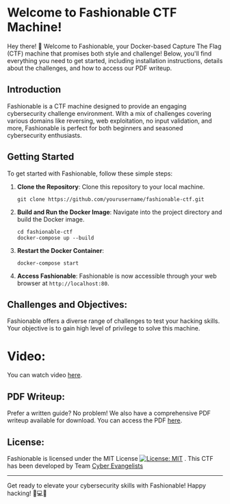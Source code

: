 

# Welcome to Fashionable CTF Machine!

Hey there! 👋 Welcome to Fashionable, your Docker-based Capture The Flag (CTF) machine that promises both style and challenge! Below, you'll find everything you need to get started, including installation instructions, details about the challenges, and how to access our PDF writeup.

## Introduction

Fashionable is a CTF machine designed to provide an engaging cybersecurity challenge environment. With a mix of challenges covering various domains like reversing, web exploitation, no input validation, and more, Fashionable is perfect for both beginners and seasoned cybersecurity enthusiasts.

## Getting Started

To get started with Fashionable, follow these simple steps:

1. **Clone the Repository**: Clone this repository to your local machine.

    ```
    git clone https://github.com/yourusername/fashionable-ctf.git
    ```

2. **Build and Run the Docker Image**: Navigate into the project directory and build the Docker image.

    ```
    cd fashionable-ctf
    docker-compose up --build
    ```

3. **Restart the Docker Container**:

    ```
    docker-compose start
    ```

4. **Access Fashionable**: Fashionable is now accessible through your web browser at `http://localhost:80`.

## Challenges and Objectives:

Fashionable offers a diverse range of challenges to test your hacking skills. Your objective is to gain high level of privilege to solve this machine.

# Video:
You can watch video [here](https://drive.google.com/file/d/1hPZFEzgpkM2JobWMlL7FlJqdm_tee9D6/view?pli=1).

## PDF Writeup:

Prefer a written guide? No problem! We also have a comprehensive PDF writeup available for download. You can access the PDF [here](https://github.com/cyber-evangelists/ctf-pro-ce/blob/main/pdf/Fashionable_2.pdf).


## License:

Fashionable is licensed under the MIT License [![License: MIT](https://img.shields.io/badge/License-MIT-yellow.svg)](https://opensource.org/licenses/MIT) .
This CTF has been developed by Team [Cyber Evangelists](https://github.com/cyber-evangelists)

---

Get ready to elevate your cybersecurity skills with Fashionable! Happy hacking! 🎩💻✨

